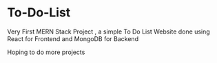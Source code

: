 # To-Do-List


Very First MERN Stack Project , a simple To Do List Website done using React for Frontend and MongoDB for Backend 

Hoping to do more projects
